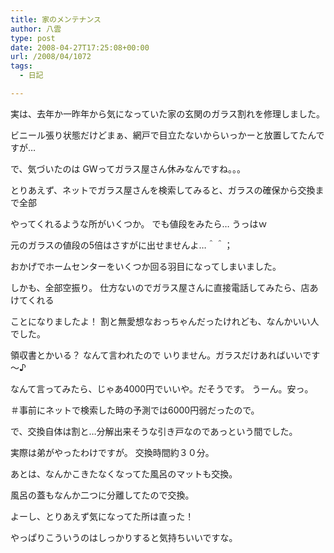 ```yaml
---
title: 家のメンテナンス
author: 八雲
type: post
date: 2008-04-27T17:25:08+00:00
url: /2008/04/1072
tags:
  - 日記

---
```

実は、去年か一昨年から気になっていた家の玄関のガラス割れを修理しました。
  
ビニール張り状態だけどまぁ、網戸で目立たないからいっかーと放置してたんですが…

で、気づいたのは GWってガラス屋さん休みなんですね。。。
  
とりあえず、ネットでガラス屋さんを検索してみると、ガラスの確保から交換まで全部
  
やってくれるような所がいくつか。 でも値段をみたら… うっはｗ
  
元のガラスの値段の5倍はさすがに出せませんよ…＾＾；

おかげでホームセンターをいくつか回る羽目になってしまいました。
  
しかも、全部空振り。 仕方ないのでガラス屋さんに直接電話してみたら、店あけてくれる
  
ことになりましたよ！ 割と無愛想なおっちゃんだったけれども、なんかいい人でした。
  
領収書とかいる？ なんて言われたので いりません。ガラスだけあればいいです～♪
  
なんて言ってみたら、じゃあ4000円でいいや。だそうです。 うーん。安っ。
  
＃事前にネットで検索した時の予測では6000円弱だったので。

で、交換自体は割と…分解出来そうな引き戸なのであっという間でした。
  
実際は弟がやったわけですが。 交換時間約３０分。

あとは、なんかこきたなくなってた風呂のマットも交換。
  
風呂の蓋もなんか二つに分離してたので交換。

よーし、とりあえず気になってた所は直った！
  
やっぱりこういうのはしっかりすると気持ちいいですな。
